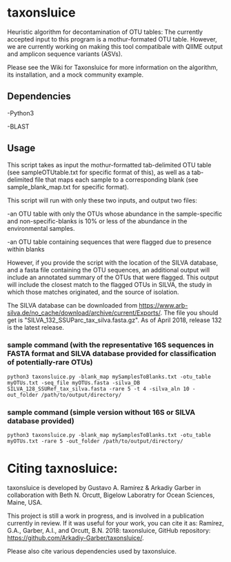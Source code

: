# taxonsluice
Heuristic algorithm for decontamination of OTU tables: The currently accepted input to this program is a mothur-formated OTU table. However, we are currently working on making this tool compatibale with QIIME output and amplicon sequence variants (ASVs).

Please see the Wiki for Taxonsluice for more information on the algorithm, its installation, and a mock community example.

## Dependencies
-Python3

-BLAST

## Usage

This script takes as input the mothur-formatted tab-delimited OTU table (see sampleOTUtable.txt for specific format of this), as well as a tab-delimited file that maps each sample to a corresponding blank (see sample_blank_map.txt for specific format).

This script will run with only these two inputs, and output two files: 

  -an OTU table with only the OTUs whose abundance in the sample-specific and non-specific-blanks is 10% or less of the abundance in the environmental samples.

  -an OTU table containing sequences that were flagged due to presence within blanks

However, if you provide the script with the location of the SILVA database, and a fasta file containing the OTU sequences, an additional output will include an annotated summary of the OTUs that were flagged. This output will include the closest match to the flagged OTUs in SILVA, the study in which those matches originated, and the source of isolation.

The SILVA database can be downloaded from https://www.arb-silva.de/no_cache/download/archive/current/Exports/. The file you should get is "SILVA_132_SSUParc_tax_silva.fasta.gz". As of April 2018, release 132 is the latest release.

### sample command (with the representative 16S sequences in FASTA format and SILVA database provided for classification of potentially-rare OTUs)
    python3 taxonsluice.py -blank_map mySamplesToBlanks.txt -otu_table myOTUs.txt -seq_file myOTUs.fasta -silva_DB SILVA_128_SSURef_tax_silva.fasta -rare 5 -t 4 -silva_aln 10 -out_folder /path/to/output/directory/

### sample command (simple version without 16S or SILVA database provided)
    python3 taxonsluice.py -blank_map mySamplesToBlanks.txt -otu_table myOTUs.txt -rare 5 -out_folder /path/to/output/directory/

# Citing taxnosluice:
taxonsluice is developed by Gustavo A. Ramírez & Arkadiy Garber in collaboration with Beth N. Orcutt, Bigelow Laboratry for Ocean Sciences, Maine, USA.

This project is still a work in progress, and is involved in a publication currently in review. If it was useful for your work, you can cite it as: Ramírez, G.A., Garber, A.I., and Orcutt, B.N. 2018: taxonsluice, GitHub repository: https://github.com/Arkadiy-Garber/taxonsluice/.


Please also cite various dependencies used by taxonsluice.
